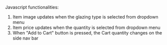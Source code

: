 Javascript functionalities:
1. Item image updates when the glazing type is selected from dropdown menu
2. Item price updates when the quantity is selected from dropdown menu
3. When "Add to Cart" button is pressed, the Cart quantity changes on the side nav bar
